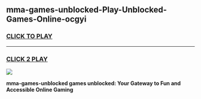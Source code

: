
## mma-games-unblocked-Play-Unblocked-Games-Online-ocgyi
<h3>
<a href="https://premium76.site?title=mma-games-unblocked&ref=25A">CLICK TO PLAY</a></h3>
<hr>

<h3>
<a href="https://premium76.site?title=mma-games-unblocked&ref=25A">CLICK 2 PLAY</a>
  
</h3>

<a href="https://premium76.site?title=mma-games-unblocked&ref=25A"><img src="https://clearcache.store/games.png"></a>


**mma-games-unblocked games unblocked: Your Gateway to Fun and Accessible Online Gaming**
